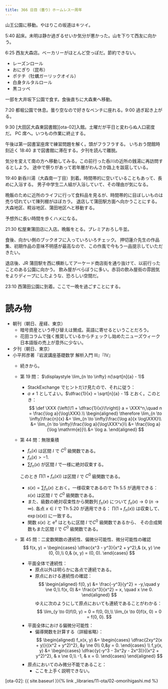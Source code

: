 ```yaml
---
title: 366 日目（曇り）ホームレス一周年
---
```


山王公園に移動。やはりこの坂道はキツイ。

5:40 起床。未明は静か過ぎるせいか気分が悪かった。山を下りて西友に向かう。

6:25 西友大森店。ベーカリーがほとんど空っぽだ。節約できない。
* レーズンロール
* おにぎり（昆布）
* ポテチ（牡蠣ガーリックオイル）
* 白身タルタルロール
* 黒コッペ

一部を大井坂下公園で食す。食後直ちに大森東へ移動。

7:20 都堀公園で休息。曇り空なので好きなベンチに座れる。9:00 過ぎ起き上がる。

9:30 [大田区大森東図書館][ota-02]入館。土曜だが平日と変わらぬ人口密度だ。
PC 席へ。いつもの作業に終止する。

午後は第一図書室座席で練習問題を解く。頭がフラフラする。
いちおう閉館時刻近く 18:40 まで図書館に滞在する。夕刊を読んで離脱。

気分を変えて南の方へ移動してみる。この前行った呑川の近所の銭湯に再訪問するとしよう。
途中で祭りがあって若年層がわんさか路上を跋扈している。

19:40 新呑川湯（大森南一丁目）到着。時間帯的に空いていることもあって、長めに入浴する。
男子中学生二人組が入浴していて、その理由が気になる。

晩飯のために近所のライフに行って食料品を見るが、時間帯的に目ぼしいものは売り切れていて陳列棚がほぼカラ。
退店して蒲田駅方面へ向かうことにする。大森地区、糀谷地区、蒲田地区へと移動する。

予想外に長い時間を歩くハメになる。

21:30 松屋東蒲田店に入店。晩飯をとる。プレミアおろし牛並。

食後、向かい側のブックオフに入っていろいろチェック。
押切蓮介先生の作品集、初期作品の意味不明感が最高なので、この作風で今もう一品提示していただきたい。

退店後、JR 蒲田駅を西に横断してアーケード商店街を通り抜けて、以前行ったことのある公園に向かう。
飲み屋がべらぼうに多い。赤羽の飲み屋街の雰囲気をよりディープにしたような、恐ろしい空間だ。

23:10 西蒲田公園に到着。ここで一晩を過ごすことにする。

# 読み物

* 朝刊（朝日、産経、東京）
  * 暗号資産という呼び替えは賛成。英語に寄せるということだろう。
  * 花田コラムで強く推奨しているからチェックし始めたニューズウィーク日本語版の売上が意外に少ない。
* 夕刊（朝日、東京）
* 小平邦彦著『岩波講座基礎数学 解析入門 III』『IV』
  * 続きから。
  * 第 19 問： $\displaystyle \lim_{n \to \infty} n(\sqrt[n]{a} - 1)$
    * StackExchange でヒントだけ見たので、それに従う：
    * $a \ne 1$ としてよい。$\dfrac{1}{x} = \sqrt[n]{a} - 1$ とおく。このとき：
      $$
      \def \XXX {\left(\!1 + \dfrac{1}{x}\!\right)}
      a = \XXX^n,\quad
      n = \frac{\log a}{\log\XXX}.\\
      \begin{aligned}
      \therefore \lim_{n \to \infty}\frac{n}{x}
      &= \lim_{n \to \infty}\frac{\log a}{x \log\XXX}\\
      &= \lim_{n \to \infty}\frac{\log a}{\log\XXX^x}\\
      &= \frac{\log a}{\log \mathrm{e}}\\
      &= \log a.
      \end{aligned}
      $$
  * 第 44 問：無限乗積
    * $f_n(x)$ は区間 $I$ で $C^0$ 級関数である。
    * $f_n(x) > -1.$
    * $\sum f_n(x)$ が区間 $I$ で一様に絶対収束する。

    このとき $\prod (1 + f_n(x))$ は区間 $I$ で $C^0$ 級関数である。
    * $s(x) = \sum f_n(x)$ とおく。一様収束であるので Th 5.5 が適用できる：
      $s(x)$ は区間 $I$ で $C^0$ 級関数である。
    * また、級数の絶対収束性から関数列 $f_n(x)$ について $f_n(x) \to 0\ (n \to \infty).$
      各点 $x \in I$ で Th 5.20 が適用できる：
      $\prod (1 + f_n(x))$ は収束して、$\exp(s(x))$ に一致する。
    * 関数 $s(x)$ と $\mathrm{e}^x$ はともに区間 $I$ で$C^0$ 級関数であるから、
      その合成関数もまた区間 $I$ で $C^0$ 級関数である。
  * 第 45 問：二変数関数の連続性、偏微分可能性、微分可能性の確認
    $$
    f(x, y) = \begin{cases}
    \dfrac{x^3 - y^3}{x^2 + y^2},& (x, y) \ne (0, 0),\\
    0,& (x, y) = (0, 0).
    \end{cases}
    $$
    * 平面全体で連続性：
      * 原点以外は明らかに各点で連続である。
      * 原点における連続性の確認：
        $$
        \begin{aligned}
        f(0, y) &= \frac{-y^3}{y^2} = -y,\quad y \ne 0,\\
        f(x, 0) &= \frac{x^3}{x^2} = x, \quad x \ne 0.
        \end{aligned}
        $$
        ゆえに次のようにして原点においても連続であることがわかる：
        $$
        \lim_{y \to 0}f(0, y) = 0 = f(0, 0),\\
        \lim_{x \to 0}f(x, 0) = 0 = f(0, 0).
        $$
    * 平面全体における偏微分可能性：
      * 偏導関数を計算する（詳細省略）：
        $$
        \begin{aligned}
        f_x(x, y) &=
        \begin{cases}
        \dfrac{2xy^2(x + y)}{(x^2 + y^2)^2}, &y \ne 0\\
        0,&y = 0.
        \end{cases}
        \\
        f_y(x, y) &=
        \begin{cases}
        \dfrac{y(-y^3 - 3x^2y - 2x^3)}{(x^2 + y^2)^2}, & x \ne 0,\\
        -1, & x = 0.
        \end{cases}
        \end{aligned}
        $$
    * 原点においてのみ微分不能であること：
      * ここを上手く説明できない。

[ota-02]: {{ site.baseurl }}{% link _libraries/11-ota/02-omorihigashi.md %}
